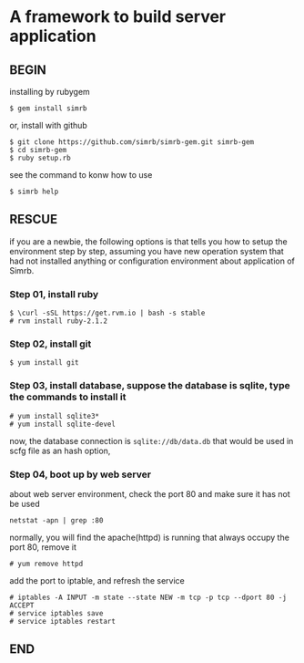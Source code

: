 # A framework to build server application

## BEGIN

installing by rubygem

	$ gem install simrb

or, install with github

	$ git clone https://github.com/simrb/simrb-gem.git simrb-gem
	$ cd simrb-gem
	$ ruby setup.rb

see the command to konw how to use

	$ simrb help

## RESCUE

if you are a newbie, the following options is that tells you how to setup the environment step by step,
assuming you have new operation system that had not installed anything or configuration environment about application of Simrb.

### Step 01, install ruby

	$ \curl -sSL https://get.rvm.io | bash -s stable
	# rvm install ruby-2.1.2

### Step 02, install git

	$ yum install git

### Step 03, install database, suppose the database is sqlite, type the commands to install it

	# yum install sqlite3*
	# yum install sqlite-devel

now, the database connection is `sqlite://db/data.db` that would be used in scfg file as an hash option,

### Step 04, boot up by web server

about web server environment, check the port 80 and make sure it has not be used

	netstat -apn | grep :80

normally, you will find the apache(httpd) is running that always occupy the port 80, remove it

	# yum remove httpd

add the port to iptable, and refresh the service

	# iptables -A INPUT -m state --state NEW -m tcp -p tcp --dport 80 -j ACCEPT
	# service iptables save
	# service iptables restart

## END
